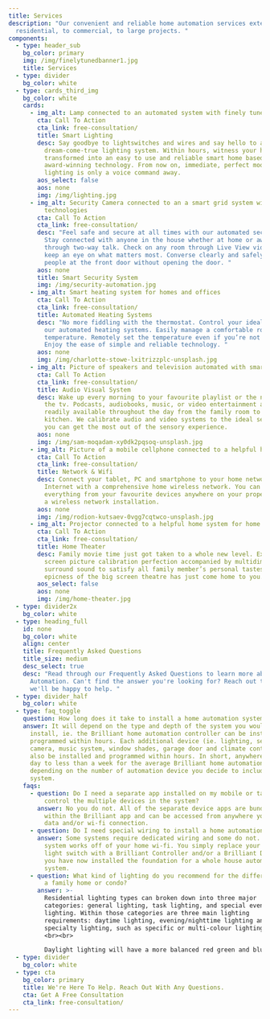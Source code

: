 ```yaml
---
title: Services
description: "Our convenient and reliable home automation services extend from
  residential, to commercial, to large projects. "
components:
  - type: header_sub
    bg_color: primary
    img: /img/finelytunedbanner1.jpg
    title: Services
  - type: divider
    bg_color: white
  - type: cards_third_img
    bg_color: white
    cards:
      - img_alt: Lamp connected to an automated system with finely tuned technologies
        cta: Call To Action
        cta_link: free-consultation/
        title: Smart Lighting
        desc: Say goodbye to lightswitches and wires and say hello to a wireless
          dream-come-true lighting system. Within hours, witness your home
          transformed into an easy to use and reliable smart home based on
          award-winning technology. From now on, immediate, perfect mood
          lighting is only a voice command away.
        aos_select: false
        aos: none
        img: /img/lighting.jpg
      - img_alt: Security Camera connected to an a smart grid system with finely tuned
          technologies
        cta: Call To Action
        cta_link: free-consultation/
        desc: "Feel safe and secure at all times with our automated security system.
          Stay connected with anyone in the house whether at home or away
          through two-way talk. Check on any room through Live View video to
          keep an eye on what matters most. Converse clearly and safely with
          people at the front door without opening the door. "
        aos: none
        title: Smart Security System
        img: /img/security-automation.jpg
      - img_alt: Smart heating system for homes and offices
        cta: Call To Action
        cta_link: free-consultation/
        title: Automated Heating Systems
        desc: "No more fiddling with the thermostat. Control your ideal environment with
          our automated heating systems. Easily manage a comfortable room
          temperature. Remotely set the temperature even if you’re not at home.
          Enjoy the ease of simple and reliable technology. "
        aos: none
        img: /img/charlotte-stowe-lxitrizzplc-unsplash.jpg
      - img_alt: Picture of speakers and television automated with smart technologies
        cta: Call To Action
        cta_link: free-consultation/
        title: Audio Visual System
        desc: Wake up every morning to your favourite playlist or the news channel on
          the tv. Podcasts, audiobooks, music, or video entertainment are
          readily available throughout the day from the family room to the
          kitchen. We calibrate audio and video systems to the ideal settings so
          you can get the most out of the sensory experience.
        aos: none
        img: /img/sam-moqadam-xy0dk2pqsoq-unsplash.jpg
      - img_alt: Picture of a mobile cellphone connected to a helpful home system
        cta: Call To Action
        cta_link: free-consultation/
        title: Network & Wifi
        desc: Connect your tablet, PC and smartphone to your home network and the
          Internet with a comprehensive home wireless network. You can control
          everything from your favourite devices anywhere on your property with
          a wireless network installation.
        aos: none
        img: /img/rodion-kutsaev-0vgg7cqtwco-unsplash.jpg
      - img_alt: Projector connected to a helpful home system for home theaters
        cta: Call To Action
        cta_link: free-consultation/
        title: Home Theater
        desc: Family movie time just got taken to a whole new level. Experience big
          screen picture calibration perfection accompanied by multidimensional
          surround sound to satisfy all family member’s personal tastes. The
          epicness of the big screen theatre has just come home to you.
        aos_select: false
        aos: none
        img: /img/home-theater.jpg
  - type: divider2x
    bg_color: white
  - type: heading_full
    id: none
    bg_color: white
    align: center
    title: Frequently Asked Questions
    title_size: medium
    desc_select: true
    desc: "Read through our Frequently Asked Questions to learn more about Smart
      Automation. Can't find the answer you're looking for? Reach out to us and
      we'll be happy to help. "
  - type: divider_half
    bg_color: white
  - type: faq_toggle
    question: How long does it take to install a home automation system?
    answer: It will depend on the type and depth of the system you would like to
      install, ie. the Brilliant home automation controller can be installed and
      programmed within hours. Each additional device (ie. lighting, security
      camera, music system, window shades, garage door and climate control) can
      also be installed and programmed within hours. In short, anywhere from one
      day to less than a week for the average Brilliant home automation system,
      depending on the number of automation device you decide to include in the
      system.
    faqs:
      - question: Do I need a separate app installed on my mobile or tablet device to
          control the multiple devices in the system?
        answer: No you do not. All of the separate device apps are bundled together
          within the Brilliant app and can be accessed from anywhere you have a
          data and/or wi-fi connection.
      - question: Do I need special wiring to install a home automation system?
        answer: Some systems require dedicated wiring and some do not. The Brilliant
          system works off of your home wi-fi. You simply replace your regular
          light switch with a Brilliant Controller and/or a Brilliant Dimmer and
          you have now installed the foundation for a whole house automation
          system.
      - question: What kind of lighting do you recommend for the different areas within
          a family home or condo?
        answer: >-
          Residential lighting types can broken down into three major
          categories: general lighting, task lighting, and special event
          lighting. Within those categories are three main lighting
          requirements: daytime lighting, evening/nighttime lighting and
          specialty lighting, such as specific or multi-colour lighting.
          <br><br> 

          Daylight lighting will have a more balanced red green and blue colour spectrum. This is important to compliment our natural circadian rhythm work day cycle. Evening and nighttime lighting has less blue light, which is very important for preparing us for our sleep cycle. Ideally, the lighting in your home should change from daytime to nighttime colour spectrum automatically. An automated lighting system can be programmed to do this for you.
  - type: divider
    bg_color: white
  - type: cta
    bg_color: primary
    title: We're Here To Help. Reach Out With Any Questions.
    cta: Get A Free Consultation
    cta_link: free-consultation/
---
```

